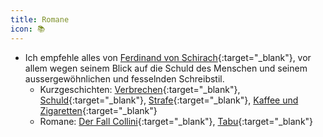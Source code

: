 ```yaml
---
title: Romane
icon: 📚
---
```


- Ich empfehle alles von [Ferdinand von Schirach](https://de.wikipedia.org/wiki/Ferdinand_von_Schirach){:target="_blank"}, vor allem wegen seinem Blick auf die Schuld des Menschen und seinem aussergewöhnlichen und fesselnden Schreibstil.
  - Kurzgeschichten: [Verbrechen](https://www.orellfuessli.ch/shop/home/artikeldetails/ID146919015.html){:target="_blank"}, [Schuld](https://www.orellfuessli.ch/shop/home/artikeldetails/ID46299302.html){:target="_blank"}, [Strafe](https://www.orellfuessli.ch/shop/home/artikeldetails/ID142466199.html){:target="_blank"}, [Kaffee und Zigaretten](https://www.orellfuessli.ch/shop/home/artikeldetails/ID145961166.html){:target="_blank"}
  - Romane: [Der Fall Collini](https://www.orellfuessli.ch/shop/home/artikeldetails/ID46299343.html){:target="_blank"}, [Tabu](https://www.orellfuessli.ch/shop/home/artikeldetails/ID46299327.html){:target="_blank"}
